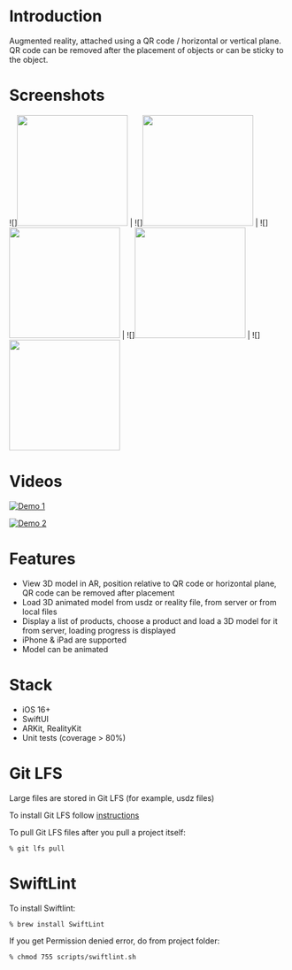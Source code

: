 # Introduction

Augmented reality, attached using a QR code / horizontal or vertical plane. 
QR code can be removed after the placement of objects or can be sticky to the object.

# Screenshots

![]<img src="https://github.com/wzbozon/ViewInAR/blob/master/Screenshots/1.jpg?raw=true"  width="200px">  |  ![]<img src="https://github.com/wzbozon/ViewInAR/blob/master/Screenshots/2.jpg?raw=true"  width="200px"> |  ![]<img src="https://github.com/wzbozon/ViewInAR/blob/master/Screenshots/3.jpg?raw=true"  width="200px"> |  ![]<img src="https://github.com/wzbozon/ViewInAR/blob/master/Screenshots/4.jpg?raw=true"  width="200px"> |  ![]<img src="https://github.com/wzbozon/ViewInAR/blob/master/Screenshots/5.jpg?raw=true"  width="200px">

# Videos

[![Demo 1](https://github.com/wzbozon/ViewInAR/blob/master/Screenshots/video1.jpg?raw=true)](https://youtube.com/shorts/bZ8h5qPIa7s?feature=share)

[![Demo 2](https://github.com/wzbozon/ViewInAR/blob/master/Screenshots/video2.jpg?raw=true)](https://youtu.be/xp0ouvnIxxk)

# Features

- View 3D model in AR, position relative to QR code or horizontal plane, QR code can be removed after placement
- Load 3D animated model from usdz or reality file, from server or from local files
- Display a list of products, choose a product and load a 3D model for it from server, loading progress is displayed
- iPhone & iPad are supported
- Model can be animated

# Stack

- iOS 16+
- SwiftUI
- ARKit, RealityKit
- Unit tests (coverage > 80%)

# Git LFS

Large files are stored in Git LFS (for example, usdz files)

To install Git LFS follow [instructions](https://docs.github.com/en/repositories/working-with-files/managing-large-files/installing-git-large-file-storage)

To pull Git LFS files after you pull a project itself:

    % git lfs pull

# SwiftLint

To install Swiftlint: 

    % brew install SwiftLint

If you get Permission denied error, do from project folder:

    % chmod 755 scripts/swiftlint.sh
